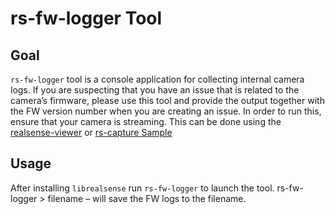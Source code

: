 # rs-fw-logger Tool

## Goal
`rs-fw-logger` tool is a console application for collecting internal camera logs.
If you are suspecting that you have an issue that is related to the camera’s firmware, please use this tool and provide the output together with the FW version number when you are creating an issue.
In order to run this, ensure that your camera is streaming. This can be done using the [realsense-viewer](https://github.com/IntelRealSense/librealsense/tree/development/tools/realsense-viewer) or [rs-capture Sample](https://github.com/IntelRealSense/librealsense/tree/development/examples/capture)

## Usage
After installing `librealsense` run `rs-fw-logger` to launch the tool. 
rs-fw-logger  >  filename – will save the FW logs to the filename.


